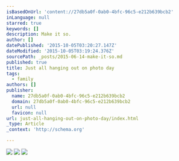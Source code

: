 ```yaml
---
isBasedOnUrl: 'content://27db5a0f-0ab0-4bfc-96c5-e212b639bcb2'
inLanguage: null
starred: true
keywords: []
description: Make it so.
author: []
datePublished: '2015-10-05T03:20:27.147Z'
dateModified: '2015-10-05T03:19:24.376Z'
sourcePath: _posts/2015-06-14-make-it-so.md
published: true
title: Just all hanging out on photo day
tags:
  - family
authors: []
publisher:
  name: 27db5a0f-0ab0-4bfc-96c5-e212b639bcb2
  domain: 27db5a0f-0ab0-4bfc-96c5-e212b639bcb2
  url: null
  favicon: null
url: just-all-hanging-out-on-photo-day/index.html
_type: Article
_context: 'http://schema.org'

---
```

![](https://the-grid-user-content.s3-us-west-2.amazonaws.com/c722c4bf-a3b2-43e9-80a7-84dea3406f42.jpg)
![](https://the-grid-user-content.s3-us-west-2.amazonaws.com/97762847-13de-498e-97a0-8cec41279f3c.jpg)
![](https://the-grid-user-content.s3-us-west-2.amazonaws.com/b8d0483a-82da-4bdf-a687-a110abaddd66.jpg)